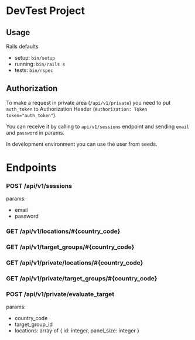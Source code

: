 # DevTest Project

## Usage

Rails defaults

- setup: `bin/setup`
- running: `bin/rails s`
- tests: `bin/rspec`

## Authorization

To make a request in private area (`/api/v1/private`) you need to put `auth_token` to Authorization Header (`Authorization: Token token="auth_token"`).

You can receive it by calling to `api/v1/sessions` endpoint and sending `email` and `password` in params.

In development environment you can use the user from seeds.

# Endpoints
### POST /api/v1/sessions
params:
- email
- password

### GET /api/v1/locations/#{country_code}
### GET /api/v1/target_groups/#{country_code}
### GET /api/v1/private/locations/#{country_code}
### GET /api/v1/private/target_groups/#{country_code}
### POST /api/v1/private/evaluate_target
params:
- country_code
- target_group_id
- locations: array of { id: integer, panel_size: integer }
